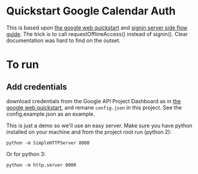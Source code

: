 # Quickstart Google Calendar Auth

This is based upon [the google web quickstart](https://developers.google.com/calendar/quickstart/js)
and [signin server side flow guide](https://developers.google.com/identity/sign-in/web/server-side-flow).
The trick is to call requestOfflineAccess() instead of signin().
Clear documentation was hard to find on the outset.

# To run

## Add credentials

download credentials from the Google API Project Dashboard as in
[the google web quickstart](https://developers.google.com/calendar/quickstart/js),
and remane `config.json` in this project.  See the config.example.json as an example.

This is just a demo so we'll use an easy server.
Make sure you have python installed on your machine and from the project root run (python 2):

    python -m SimpleHTTPServer 8000

Or for python 3:

    python -m http.server 8000


